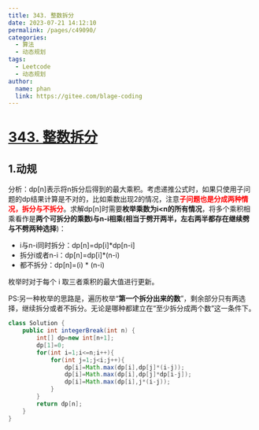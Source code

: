 ```yaml
---
title: 343. 整数拆分
date: 2023-07-21 14:12:10
permalink: /pages/c49090/
categories:
  - 算法
  - 动态规划
tags:
  - Leetcode
  - 动态规划
author: 
  name: phan
  link: https://gitee.com/blage-coding
---
```

# [343. 整数拆分](https://leetcode.cn/problems/integer-break/)

## 1.动规

分析：dp\[n\]表示将n拆分后得到的最大乘积。考虑递推公式时，如果只使用子问题的dp结果计算是不对的，比如乘数出现2的情况，注意<font color="red">**子问题也是分成两种情况，拆分与不拆分**</font>。求解dp\[n\]时需要**枚举乘数为i<n的所有情况**，将多个乘积相乘看作是**两个可拆分的乘数i与n-i相乘(相当于劈开两半，左右两半都存在继续劈与不劈两种选择**)：

- i与n-i同时拆分：dp\[n\]=dp\[i\]*dp\[n-i\]
- 拆分i或者n-i：dp\[n\]=dp\[i\]*(n-i)
- 都不拆分：dp\[n\]=(i) * (n-i)

枚举时对于每个 i 取三者乘积的最大值进行更新。

PS:另一种枚举的思路是，遍历枚举“**第一个拆分出来的数**”，剩余部分只有两选择，继续拆分或者不拆分。无论是哪种都建立在“至少拆分成两个数”这一条件下。

```java
class Solution {
    public int integerBreak(int n) {
        int[] dp=new int[n+1];
        dp[1]=0;
        for(int i=1;i<=n;i++){
            for(int j=1;j<i;j++){
                dp[i]=Math.max(dp[i],dp[j]*(i-j));
                dp[i]=Math.max(dp[i],dp[j]*dp[i-j]);
                dp[i]=Math.max(dp[i],j*(i-j));
            }
        }
        return dp[n];
    }
}
```

